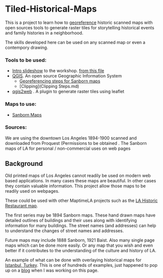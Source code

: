 # Tiled-Historical-Maps
This is a project to learn how to [georeference](https://en.wikipedia.org/wiki/Georeferencing) historic scanned maps with open sources tools to generate raster tiles for storytelling historical events and family histories in a neighborhood.

The skills developed here can be used on any scanned map or even a contempory drawing.

### Tools to be used:
* [Intro slideshow](https://maptimela.github.io/Tiled-Historical-Maps) to the workshop. [from this file](index.html)
* [QGIS](www.qgis.org).  An open source Geographic Information System
  * [Georeferencing steps for Sanborn maps](Georeferencing.md)
  * [Clipping](Clipping Steps.md)
* [qgis2web](https://github.com/tomchadwin/qgis2web) . A plugin to generate raster tiles using leaflet

### Maps to use:
* [Sanborn Maps](https://en.wikipedia.org/wiki/Sanborn_Maps)

### Sources:
We are using the downtown Los Angeles 1894-1900 scanned and downloaded from Proquest (Permissions to be obtained .
The Sanborn maps of LA for personal / non-commercial uses on web pages

## Background
Old printed maps of Los Angeles cannot readily be used on modern web based applications. In many cases these maps are beautiful. In other cases they contain valuable information. This project allow those maps to be readily used on webpages.

These could be used with other MaptimeLA projects such as the [LA Historic Restaurant map](https://github.com/maptimeLA/old-la-restaurants).

The first series may be 1894 Sanborn maps. These hand drawn maps have detailed outlines of buildings and their uses along with identifying information for many buildings. The street names (and addresses) can help to understand the changes of street names and addresses.

Future maps may include 1888 Sanborn, 1921 Baist. Also many single page maps which can be done more easily. Or any map that you wish and even better if it contributes to the understanding of the culture and history of LA.

An example of what can be done with overlaying historical maps for [Istanbul, Turkey](http://www.istanbulurbandatabase.com/). This is one of hundreds of examples, just happened to pop up on a [blog](http://googlemapsmania.blogspot.com "Maps Mania") when I was working on this page.